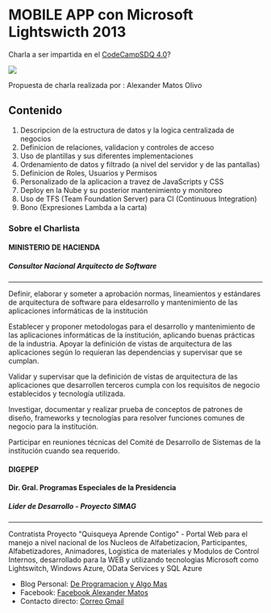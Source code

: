 # MOBILE APP con Microsoft Lightswicth 2013

Charla a ser impartida en el [CodeCampSDQ 4.0](http://facebook.com/CodeCampSDQ)?

![](https://raw.githubusercontent.com/amatosolivo/cc40talks/master/Poster-LightswitchApp.png)

Propuesta de charla realizada por : Alexander Matos Olivo

## Contenido

1. Descripcion de la estructura de datos y la logica centralizada de negocios
2. Definicion de relaciones, validacion y controles de acceso
3. Uso de plantillas y sus diferentes implementaciones
4. Ordenamiento de datos y filtrado (a nivel del servidor y de las pantallas)
5. Definicion de Roles, Usuarios y Permisos
6. Personalizado de la aplicacion a travez de JavaScripts y CSS
7. Deploy en la Nube y su posterior mantenimiento y monitoreo
8. Uso de TFS (Team Foundation Server) para CI (Continuous Integration)
9. Bono (Expresiones Lambda a la carta)

### Sobre el Charlista

#### MINISTERIO DE HACIENDA
##### Consultor Nacional Arquitecto de Software
--------------------------------------------------------------------------
Definir, elaborar y someter a aprobación normas, lineamientos y estándares de arquitectura de software para eldesarrollo y mantenimiento de las aplicaciones informáticas de la institución

Establecer y proponer metodologas para el desarrollo y mantenimiento de las aplicaciones informáticas de la institución, aplicando buenas prácticas de la industria. Apoyar la definición de vistas de arquitectura de las aplicaciones según lo requieran las dependencias y supervisar que se cumplan.

Validar y supervisar que la definición de vistas de arquitectura de las aplicaciones que desarrollen terceros cumpla con los requisitos de negocio establecidos y tecnología utilizada.

Investigar, documentar y realizar prueba de conceptos de patrones de diseño, frameworks y tecnologías para resolver funciones comunes de negocio para la institución.

Participar en reuniones técnicas del Comité de Desarrollo de Sistemas de la institución cuando sea requerido.

#### DIGEPEP
#### Dir. Gral. Programas Especiales de la Presidencia
##### Lider de Desarrollo - Proyecto SIMAG
------------------------------------------------------------------
Contratista Proyecto "Quisqueya Aprende Contigo" - Portal Web para el manejo a nivel nacional de los  Nucleos de Alfabetizacion, Participantes, Alfabetizadores, Animadores, Logistica de materiales y Modulos de Control Internos, desarrollado para la WEB y utilizando tecnologias Microsoft como Lightswitch, Windows Azure, OData Services y SQL Azure

* Blog Personal: [De Programacion y Algo Mas](http://deprogramacionyalgomas.blogspot.com)
* Facebook: [Facebook Alexander Matos](https://www.facebook.com/amatosolivo)
* Contacto directo: [Correo Gmail](amatosolivo@gmail.com)
